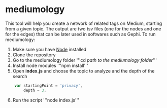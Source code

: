 # mediumology
This tool will help you create a network of related tags on Medium, starting from a given topic. The output are two tsv files (one for the nodes and one for the edges) that can be later used in softwares such as Gephi.
To run mediumology:
1. Make sure you have [Node](https://nodejs.org/en/) installed
2. Clone the repository
3. Go to the mediumology folder
    '''cd *path to the mediumology folder*'''
4. Install node modules
    '''npm install'''
5. Open **index.js** and choose the topic to analyze and the depth of the search
```javascript
    var startingPoint = 'privacy',
        depth = 3;
```
6. Run the script
    '''node index.js'''
